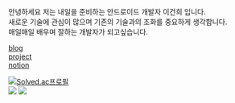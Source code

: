 안녕하세요 저는 내일을 준비하는 안드로이드 개발자 이건희 입니다.  
새로운 기술에 관심이 많으며 기존의 기술과의 조화를 중요하게 생각합니다.  
매일매일 배우며 잘하는 개발자가 되고싶습니다.  
  
[blog](https://hegunhee.tistory.com)  
[project](https://github.com/hegunhee/Routiner)  
[notion](https://unleashed-redcurrant-8ed.notion.site/37a87b80bbca4e6ab5391c46e3d0486f)  
  
[![Solved.ac프로필](http://mazassumnida.wtf/api/generate_badge?boj=leech9876)](https://solved.ac/leech9876)  
<img src="https://img.shields.io/badge/Android-3DDC84?style=for-the-badge&logo=Android&logoColor=white">
<img src="https://img.shields.io/badge/Kotlin-7F52FF?style=for-the-badge&logo=Kotlin&logoColor=white">



